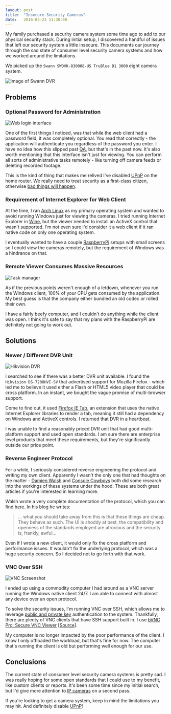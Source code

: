 ```yaml
---
layout: post
title:  "Insecure Security Cameras"
date:   2016-03-23 11:30:00
---
```


My family purchased a security camera system some time ago to add to our physical security stack. During initial setup, I discovered a handful of issues that left our security system a little insecure. This documents our journey through the sad state of consumer level security camera systems and how we worked around the limitations.

We picked up the `Swann SWDVK-830008-US TruBlue D1 3000` eight camera system.

![Image of Swann DVR](https://i.imgur.com/4DMHDN0.jpg)

## Problems

### Optional Password for Administration

![Web login interface](https://i.imgur.com/RS75qvX.png)

One of the first things I noticed, was that while the web client had a password field, it was completely optional. You read that correctly - the application will authenticate you regardless of the password you enter. I have no idea how this slipped past [QA](https://en.wikipedia.org/wiki/Quality_assurance), but that's in the past now. It's also worth mentioning that this interface isn't just for viewing. You can perform all sorts of administrative tasks remotely - like turning off camera feeds or deleting recorded footage.

This is the kind of thing that makes me relived I've disabled [UPnP](https://en.wikipedia.org/wiki/Universal_Plug_and_Play#NAT_traversal) on the home router. We really need to treat security as a first-class citizen, otherwise [bad things will happen](http://arstechnica.com/security/2016/01/how-to-search-the-internet-of-things-for-photos-of-sleeping-babies/).

### Requirement of Internet Explorer for Web Client

At the time, I ran [Arch Linux](https://www.archlinux.org/) as my primary operating system and wanted to avoid running Windows just for viewing the cameras. I tried running Internet Explorer in [Wine](https://www.winehq.org/), but the viewer needed to install an ActiveX control that wasn't supported. I'm not even sure I'd consider it a web client if it ran native code on only one operating system.

I eventually wanted to have a couple [RaspberryPi](https://www.raspberrypi.org/) setups with small screens so I could view the cameras remotely, but the requirement of Windows was a hindrance on that.

### Remote Viewer Consumes Massive Resources

![Task manager](https://i.imgur.com/c2AukUd.png)

As if the previous points weren't enough of a letdown, whenever you run the Windows client, 100% of your CPU gets consumed by the application. My best guess is that the company either bundled an old codec or rolled their own.

I have a fairly beefy computer, and I couldn't do anything while the client was open. I think it's safe to say that my plans with the RaspberryPi are definitely not going to work out.


## Solutions

### Newer / Different DVR Unit

![Hikvision DVR](https://i.imgur.com/dZYyGsP.jpg)

I searched to see if there was a better DVR unit available. I found the `Hikvision DS-7208HVI-SV` that advertised support for Mozilla Firefox - which led me to believe it used either a Flash or HTML5 video player that could be cross platform. In an instant, we bought the vague promise of multi-browser support.

Come to find out, it used [Firefox IE Tab](https://addons.mozilla.org/en-US/firefox/addon/ie-tab/), an extension that uses the native Internet Explorer libraries to render a tab, meaning it still had a dependency on Windows and ActiveX controls. I returned that DVR in a heartbeat.

I was unable to find a reasonably priced DVR unit that had good multi-platform support and used open standards. I am sure there are enterprise level products that meet these requirements, but they're significantly outside our price point.

### Reverse Engineer Protocol

For a while, I seriously considered reverse engineering the protocol and writing my own client. Apparently I wasn't the only one that had thoughts on the matter - [Damien Walsh](http://damow.net/digging-into-dvrs/) and [Console Cowboys](http://console-cowboys.blogspot.com/2013/01/swann-song-dvr-insecurity.html) both did some research into the workings of these systems under the hood. These are both great articles if you're interested in learning more.

Walsh wrote a very complete documentation of the protocol, which you can find [here](https://cl.ly/2W0W2R150a2Z). In his blog he writes:

> ... what you should take away from this is that these things are cheap. They behave as such. The UI is shoddy at best, the compatibility and openness of the standards employed are atrocious and the security is, frankly, awful...

Even if I wrote a new client, it would only fix the cross platform and performance issues. It wouldn't fix the underlying protocol, which was a huge security concern. So I decided not to go forth with that work.

### VNC Over SSH

![VNC Screenshot](https://i.imgur.com/02syFjR.png)

I ended up using a commodity computer I had around as a VNC server running the Windows native client 24/7. I am able to connect with almost any device over an open protocol.

To solve the security issues, I'm running VNC over SSH, which allows me to leverage [public and private key](https://en.wikipedia.org/wiki/Public-key_cryptography) authentication to the system. Thankfully, there are plenty of VNC clients that have SSH support built in. I use [bVNC Pro: Secure VNC Viewer](https://play.google.com/store/apps/details?id=com.iiordanov.bVNC&hl=en) [[Source](https://github.com/iiordanov/remote-desktop-clients)].

My computer is no longer impacted by the poor performance of the client. I know I only offloaded the workload, but that's fine for now. The computer that's running the client is old but performing well enough for our use.

## Conclusions

The current state of consumer level security camera systems is pretty sad. I was really hoping for some open standards that I could use to my benefit, like custom clients or reports. It's been some time since my initial search, but I'd give more attention to [IP cameras](https://en.wikipedia.org/wiki/IP_camera) on a second pass.

If you're looking to get a camera system, keep in mind the limitations you may hit. And definitely disable [UPnP](https://en.wikipedia.org/wiki/Universal_Plug_and_Play#NAT_traversal)!
